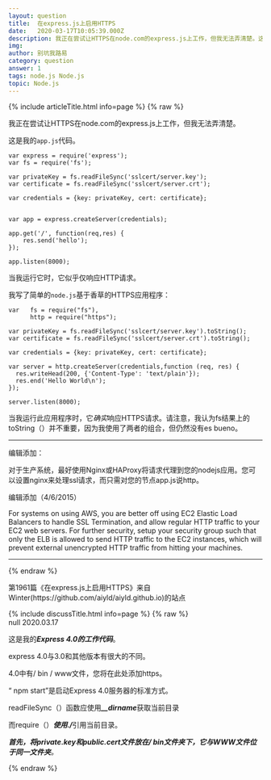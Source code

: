 ```yaml
---
layout: question
title:  在express.js上启用HTTPS
date:   2020-03-17T10:05:39.000Z
description: 我正在尝试让HTTPS在node.com的express.js上工作，但我无法弄清楚。这是我的app.js代码。var express = req...
img: 
author: 别坑我路易
category: question
answer: 1
tags: node.js Node.js
topic: Node.js
---
```

<div class="article-root">
  <div class="article">
    {% include articleTitle.html info=page %}
    {% raw %}
    <div class="article-content"><p><font style="vertical-align: inherit;"><font style="vertical-align: inherit;">我正在尝试让HTTPS在node.com的express.js上工作，但我无法弄清楚。</font></font></p>

<p><font style="vertical-align: inherit;"><font style="vertical-align: inherit;">这是我的</font></font><code>app.js</code><font style="vertical-align: inherit;"><font style="vertical-align: inherit;">代码。</font></font></p>

<pre><code>var express = require('express');<font></font>
var fs = require('fs');<font></font>
<font></font>
var privateKey = fs.readFileSync('sslcert/server.key');<font></font>
var certificate = fs.readFileSync('sslcert/server.crt');<font></font>
<font></font>
var credentials = {key: privateKey, cert: certificate};<font></font>
<font></font>
<font></font>
var app = express.createServer(credentials);<font></font>
<font></font>
app.get('/', function(req,res) {<font></font>
    res.send('hello');<font></font>
});<font></font>
<font></font>
app.listen(8000);<font></font>
</code></pre>

<p><font style="vertical-align: inherit;"><font style="vertical-align: inherit;">当我运行它时，它似乎仅响应HTTP请求。</font></font></p>

<p><font style="vertical-align: inherit;"><font style="vertical-align: inherit;">我写了简单的</font></font><code>node.js</code><font style="vertical-align: inherit;"><font style="vertical-align: inherit;">基于</font><font style="vertical-align: inherit;">香草</font><font style="vertical-align: inherit;">的HTTPS应用程序：</font></font></p>

<pre><code>var   fs = require("fs"),<font></font>
      http = require("https");<font></font>
<font></font>
var privateKey = fs.readFileSync('sslcert/server.key').toString();<font></font>
var certificate = fs.readFileSync('sslcert/server.crt').toString();<font></font>
<font></font>
var credentials = {key: privateKey, cert: certificate};<font></font>
<font></font>
var server = http.createServer(credentials,function (req, res) {<font></font>
  res.writeHead(200, {'Content-Type': 'text/plain'});<font></font>
  res.end('Hello World\n');<font></font>
});<font></font>
<font></font>
server.listen(8000);<font></font>
</code></pre>

<p><font style="vertical-align: inherit;"><font style="vertical-align: inherit;">当我运行此应用程序时，它</font></font><em><font style="vertical-align: inherit;"><font style="vertical-align: inherit;">确实</font></font></em><font style="vertical-align: inherit;"><font style="vertical-align: inherit;">响应HTTPS请求。</font><font style="vertical-align: inherit;">请注意，我认为fs结果上的toString（）并不重要，因为我使用了两者的组合，但仍然没有es bueno。</font></font></p>

<hr>

<p><font style="vertical-align: inherit;"><font style="vertical-align: inherit;">编辑添加：</font></font></p>

<p><font style="vertical-align: inherit;"><font style="vertical-align: inherit;">对于生产系统，最好使用Nginx或HAProxy将请求代理到您的nodejs应用。</font><font style="vertical-align: inherit;">您可以设置nginx来处理ssl请求，而只需对您的节点app.js说http。</font></font></p>

<p><font style="vertical-align: inherit;"><font style="vertical-align: inherit;">编辑添加（4/6/2015）</font></font></p>

<p>For systems on using AWS, you are better off using EC2 Elastic Load Balancers to handle SSL Termination, and allow regular HTTP traffic to your EC2 web servers. For further security, setup your security group such that only the ELB is allowed to send HTTP traffic to the EC2 instances, which will prevent external unencrypted HTTP traffic from hitting your machines.</p>

<hr></div>
    {% endraw %}
  </div>
  <p class="winter_mark">第1961篇《在express.js上启用HTTPS》来自Winter(https://github.com/aiyld/aiyld.github.io)的站点</p>
  <div class="discuss-wrapper">
    {% include discussTitle.html info=page %}
    {% raw %}
    <div class="discuss-list">
    <div class="discuss-item">
        <div class="discuss-parent">
          <div class="discuss-meta">
            <span class="discuss-user">null</span>
            <span class="discuss-time">2020.03.17</span>
          </div>
          <div class="discuss-comment"><p><font style="vertical-align: inherit;"><font style="vertical-align: inherit;">这是我</font><font style="vertical-align: inherit;">的</font><strong><em><font style="vertical-align: inherit;">Express 4.0的</font></em></strong></font><strong><em><font style="vertical-align: inherit;"><font style="vertical-align: inherit;">工作代码</font></font></em></strong><font style="vertical-align: inherit;"><font style="vertical-align: inherit;">。</font></font><strong><em><font style="vertical-align: inherit;"></font></em></strong><font style="vertical-align: inherit;"></font></p>

<p><font style="vertical-align: inherit;"><font style="vertical-align: inherit;">express 4.0与3.0和其他版本有很大的不同。 </font></font></p>

<p><font style="vertical-align: inherit;"><font style="vertical-align: inherit;">4.0中有/ bin / www文件，您将在此处添加https。</font></font></p>

<p><font style="vertical-align: inherit;"><font style="vertical-align: inherit;">“ npm start”是启动Express 4.0服务器的标准方式。</font></font></p>

<p><font style="vertical-align: inherit;"><font style="vertical-align: inherit;">readFileSync（）函数应使用</font></font><strong><em><font style="vertical-align: inherit;"><font style="vertical-align: inherit;">__dirname</font></font></em></strong><font style="vertical-align: inherit;"><font style="vertical-align: inherit;">获取当前目录</font></font></p>

<p><font style="vertical-align: inherit;"><font style="vertical-align: inherit;">而require（）</font></font><strong><em><font style="vertical-align: inherit;"><font style="vertical-align: inherit;">使用./</font></font></em></strong><font style="vertical-align: inherit;"><font style="vertical-align: inherit;">引用当前目录。</font></font></p>

<p><strong><em><font style="vertical-align: inherit;"><font style="vertical-align: inherit;">首先，将private.key和public.cert文件放在/ bin文件夹下，它与WWW文件位于同一文件夹</font></font></em></strong><em><font style="vertical-align: inherit;"><font style="vertical-align: inherit;">。</font></font></em></p></div>
        </div></div>
    </div>
    {% endraw %}
  </div>
<div>

